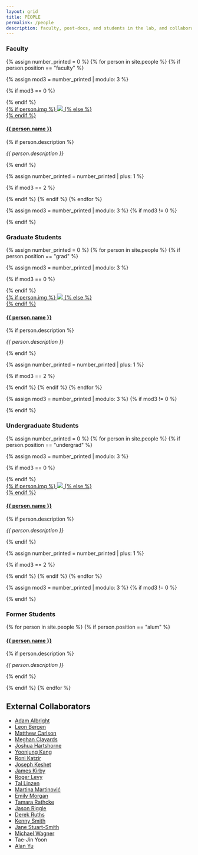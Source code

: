 ```yaml
---
layout: grid
title: PEOPLE
permalink: /people
description: faculty, post-docs, and students in the lab, and collaborators
---
```



### Faculty
{% assign number_printed = 0 %}
{% for person in site.people %}
{% if person.position == "faculty" %}

{% assign mod3 = number_printed | modulo: 3 %}

{% if mod3 == 0 %}
<div class="row">
{% endif %}

<div class="person">
    <div class="thumbnail">
        <a href="{{ person.url | prepend: site.baseurl | prepend: site.url }}">
        {% if person.img %}
        <img class="thumbnail" src="{{ person.img | prepend: '/assets/img/' | prepend: site.baseurl | prepend: site.url }}"/>
        {% else %}
        <div class="thumbnail blankbox"></div>
        {% endif %}    
        <span> <!-- mouse over material --> </span>
        </a>
    </div>
    <a href="{{ person.url | prepend: site.baseurl | prepend: site.url }}">
        <h4>{{ person.name }}</h4>
    </a>
    {% if person.description %}
    <i><p>{{ person.description }}</p></i>
    {% endif %}
</div>

{% assign number_printed = number_printed | plus: 1 %}

{% if mod3 == 2 %}
</div>
{% endif %}
{% endif %}
{% endfor %}

{% assign mod3 = number_printed | modulo: 3 %}
{% if mod3 != 0 %}
</div>
{% endif %}

### Graduate Students
{% assign number_printed = 0 %}
{% for person in site.people %}
{% if person.position == "grad" %}

{% assign mod3 = number_printed | modulo: 3 %}

{% if mod3 == 0 %}
<div class="row">
{% endif %}

<div class="person">
    <div class="thumbnail">
        <a href="{{ person.url | prepend: site.baseurl | prepend: site.url }}">
        {% if person.img %}
        <img class="thumbnail" src="{{ person.img | prepend: '/assets/img/' | prepend: site.baseurl | prepend: site.url }}"/>
        {% else %}
        <div class="thumbnail blankbox"></div>
        {% endif %}    
        <span> <!-- mouse over material --> </span>
        </a>
    </div>
    <a href="{{ person.url | prepend: site.baseurl | prepend: site.url }}">
        <h4>{{ person.name }}</h4>
    </a>
    {% if person.description %}
    <i><p>{{ person.description }}</p></i>
    {% endif %}
</div>

{% assign number_printed = number_printed | plus: 1 %}

{% if mod3 == 2 %}
</div>
{% endif %}
{% endif %}
{% endfor %}

{% assign mod3 = number_printed | modulo: 3 %}
{% if mod3 != 0 %}
</div>
{% endif %}

### Undergraduate Students
{% assign number_printed = 0 %}
{% for person in site.people %}
{% if person.position == "undergrad" %}

{% assign mod3 = number_printed | modulo: 3 %}

{% if mod3 == 0 %}
<div class="row">
{% endif %}

<div class="person">
    <div class="thumbnail">
        <a href="{{ person.url | prepend: site.baseurl | prepend: site.url }}">
        {% if person.img %}
        <img class="thumbnail" src="{{ person.img | prepend: '/assets/img/' | prepend: site.baseurl | prepend: site.url }}"/>
        {% else %}
        <div class="thumbnail blankbox"></div>
        {% endif %}    
        <span> <!-- mouse over material --> </span>
        </a>
    </div>
    <a href="{{ person.url | prepend: site.baseurl | prepend: site.url }}">
        <h4>{{ person.name }}</h4>
    </a>
    {% if person.description %}
    <i><p>{{ person.description }}</p></i>
    {% endif %}
</div>

{% assign number_printed = number_printed | plus: 1 %}

{% if mod3 == 2 %}
</div>
{% endif %}
{% endif %}
{% endfor %}

{% assign mod3 = number_printed | modulo: 3 %}
{% if mod3 != 0 %}
</div>
{% endif %}

### Former Students

{% for person in site.people %}
{% if person.position == "alum" %}

<div class="link">
    <a href="{{ person.url | prepend: site.baseurl | prepend: site.url }}">
        <h4>{{ person.name }}</h4>
    </a>
    {% if person.description %}
    <i><p>{{ person.description }}</p></i>
    {% endif %}
</div>

{% endif %}
{% endfor %}


## External Collaborators

- [Adam Albright](http://web.mit.edu/albright/www/)
- [Leon Bergen](http://profiles.ucsd.edu/leon.bergen)
- [Matthew Carlson](http://cls.psu.edu/people/mtc173)
- [Meghan Clayards](https://www.mcgill.ca/linguistics/people/faculty/clayards)
- [Joshua Hartshorne](http://l3atbc.org/JKHartshorne.About.html)
- [Yoonjung Kang](https://www.yoonjungkang.com)
- [Roni Katzir](https://english.tau.ac.il/profile/rkatzir)
- [Joseph Keshet](http://u.cs.biu.ac.il/~jkeshet/)
- [James Kirby](http://www.lel.ed.ac.uk/~jkirby/)
- [Roger Levy](http://www.mit.edu/~rplevy/)
- [Tal Linzen](http://tallinzen.net)
- [Martina Martinovi&#263;](http://inamartinovic.com)
- [Emily Morgan](https://sites.tufts.edu/emilymorgan/)
- [Tamara Rathcke](https://www.kent.ac.uk/secl/ell/staff/rathcke.html)
- [Jason Riggle](http://hum.uchicago.edu/~jriggle/)
- [Derek Ruths](http://www.derekruths.com)
- [Kenny Smith](https://www.ed.ac.uk/profile/kenny-smith)
- [Jane Stuart-Smith](https://www.gla.ac.uk/schools/critical/staff/janestuart-smith/)
- [Michael Wagner](http://www.mcgill.ca/linguistics/people/faculty/wagner)
- Tae-Jin Yoon
- [Alan Yu](https://lucian.uchicago.edu/blogs/aclyu/)
